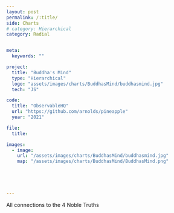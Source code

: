 ```yaml
---
layout: post
permalink: /:title/
side: Charts
# category: Hierarchical
category: Radial


meta:
  keywords: ""

project:
  title: "Buddha's Mind"
  type: "Hierarchical"
  logo: "assets/images/charts/BuddhasMind/buddhasmind.jpg"
  tech: "JS"

code:
  title: "ObservableHQ"
  url: "https://github.com/arnolds/pineapple"
  year: "2021"

file:
  title:

images:
  - image:
    url: "/assets/images/charts/BuddhasMind/buddhasmind.jpg"
    map: "/assets/images/charts/BuddhasMind/BuddhasMind.png"





---
```

All connections to the 4 Noble Truths
